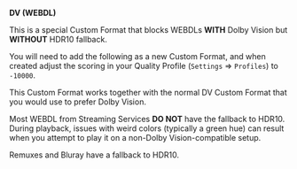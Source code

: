 <!-- markdownlint-disable MD041-->
**DV (WEBDL)**<br>

This is a special Custom Format that blocks WEBDLs **WITH** Dolby Vision but **WITHOUT** HDR10 fallback.

You will need to add the following as a new Custom Format, and when created adjust the scoring in your Quality Profile (`Settings` => `Profiles`) to `-10000`.

This Custom Format works together with the normal DV Custom Format that you would use to prefer Dolby Vision.

Most WEBDL from Streaming Services **DO NOT** have the fallback to HDR10. During playback, issues with weird colors (typically a green hue) can result when you attempt to play it on a non-Dolby Vision-compatible setup.

Remuxes and Bluray have a fallback to HDR10.
<!-- markdownlint-enable MD041-->
